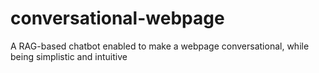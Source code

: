 # conversational-webpage
A RAG-based chatbot enabled to make a webpage conversational, while being simplistic and intuitive
